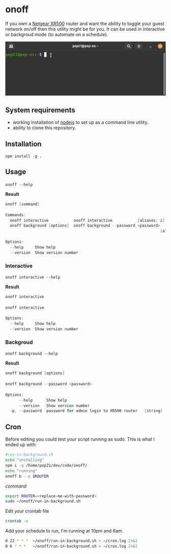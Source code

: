 # onoff

If you own a [Netgear XR500](https://www.netgear.com/home/online-gaming/routers/xr500/) router and want the ability to toggle your guest network on/off then this utility might be for you. It can be used in interactive or backgroud mode (to automate on a schedule).

![Demo](onoff.gif)

## System requirements

- working installation of [nodejs](https://nodejs.org/en/) to set up as a command line utility.
- ability to clone this repository.

## Installation

```
npm install -g .
```

## Usage

`onoff --help`

**Result**

```groovy
onoff [command]

Commands:
  onoff interactive           onoff interactive           [aliases: i]
  onoff background [options]  onoff background --password <password>
                                                                    [aliases: b]

Options:
  --help     Show help                                                 [boolean]
  --version  Show version number                                       [boolean]
```

### Interactive

`onoff interactive --help`

**Result**

```groovy
onoff interactive

onoff interactive

Options:
  --help     Show help                                                 [boolean]
  --version  Show version number                                       [boolean]
```

### Backgroud

`onoff background --help`

**Result**

```groovy
onoff background [options]

onoff background --password <password>

Options:
      --help      Show help                                            [boolean]
      --version   Show version number                                  [boolean]
  -p, --password  password for admin login to XR500 router   [string] [required]
```

## Cron

Before editing you could test your script running as sudo. This is what I ended up with:

```sh
#run-in-background.sh
echo "installing"
npm i -g /home/pop21/dev/code/onoff/
echo "running"
onoff b --p $ROUTER
```

_command_

```sh
export ROUTER=<replace-me-with-password>
sudo ~/onoff/run-in-background.sh
```

Edit your crontab file

```sh
crontab -e
```

Add your schedule to run, I'm running at 10pm and 6am.

```sh
0 22 * * *  ~/onoff/run-in-background.sh > ~/cron.log 2>&1
0 6 * * *   ~/onoff/run-in-background.sh > ~/cron.log 2>&1
```